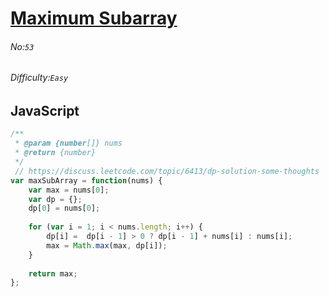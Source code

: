# [Maximum Subarray](https://leetcode.com/problems/maximum-subarray/#/description)
###### No:`53`
###### Difficulty:`Easy`
## JavaScript


```js
/**
 * @param {number[]} nums
 * @return {number}
 */
 // https://discuss.leetcode.com/topic/6413/dp-solution-some-thoughts
var maxSubArray = function(nums) {
    var max = nums[0];
    var dp = {};
    dp[0] = nums[0];
    
    for (var i = 1; i < nums.length; i++) {
        dp[i] =  dp[i - 1] > 0 ? dp[i - 1] + nums[i] : nums[i];
        max = Math.max(max, dp[i]);
    }
    
    return max;
};
```
